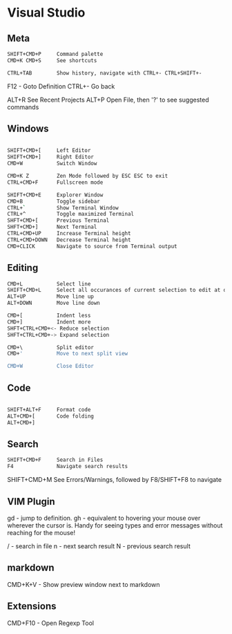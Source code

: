 # Visual Studio

## Meta

```sh
SHIFT+CMD+P     Command palette
CMD+K CMD+S     See shortcuts

CTRL+TAB        Show history, navigate with CTRL+- CTRL+SHIFT+-
```

F12 -           Goto Definition
CTRL+-          Go back

ALT+R           See Recent Projects
ALT+P           Open File, then '?' to see suggested commands

## Windows

```sh

SHIFT+CMD+[     Left Editor
SHIFT+CMD+]     Right Editor
CMD+W           Switch Window

CMD+K Z         Zen Mode followed by ESC ESC to exit
CTRL+CMD+F      Fullscreen mode

SHIFT+CMD+E     Explorer Window
CMD+B           Toggle sidebar
CTRL+`          Show Terminal Window
CTRL+^          Toggle maximized Terminal
SHFT+CMD+[      Previous Terminal
SHFT+CMD+]      Next Terminal
CTRL+CMD+UP     Increase Terminal height
CTRL+CMD+DOWN   Decrease Terminal height
CMD+CLICK       Navigate to source from Terminal output
```

## Editing

```sh
CMD+L           Select line
SHIFT+CMD+L     Select all occurances of current selection to edit at once
ALT+UP          Move line up
ALT+DOWN        Move line down

CMD+[           Indent less
CMD+]           Indent more
SHFT+CTRL+CMD+<- Reduce selection
SHFT+CTRL+CMD+-> Expand selection

CMD+\           Split editor 
CMD+'           Move to next split view

CMD+W           Close Editor
```

## Code

```sh

SHIFT+ALT+F     Format code
ALT+CMD+[       Code folding
ALT+CMD+]

```

## Search

```sh
SHIFT+CMD+F     Search in Files
F4              Navigate search results 
```

SHIFT+CMD+M     See Errors/Warnings, followed by F8/SHIFT+F8 to navigate

## VIM Plugin

gd - jump to definition.
gh - equivalent to hovering your mouse over wherever the cursor is. Handy for seeing types and error messages without reaching for the mouse!

/  - search in file
n  - next search result
N  - previous search result

## markdown

CMD+K+V - Show preview window next to markdown

## Extensions

CMD+F10 - Open Regexp Tool
